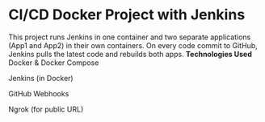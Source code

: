 # CI/CD Docker Project with Jenkins

This project runs Jenkins in one container and two separate applications (App1 and App2) in their own containers.
On every code commit to GitHub, Jenkins pulls the latest code and rebuilds both apps.
**Technologies Used**
Docker & Docker Compose

Jenkins (in Docker)

GitHub Webhooks

Ngrok (for public URL)
